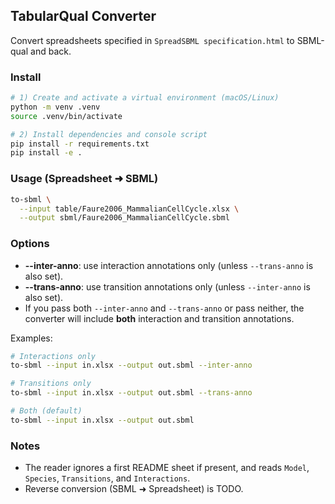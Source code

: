 ## TabularQual Converter

Convert spreadsheets specified in `SpreadSBML specification.html` to SBML-qual and back.

### Install

```bash
# 1) Create and activate a virtual environment (macOS/Linux)
python -m venv .venv
source .venv/bin/activate

# 2) Install dependencies and console script
pip install -r requirements.txt
pip install -e .
```

### Usage (Spreadsheet ➜ SBML)

```bash
to-sbml \
  --input table/Faure2006_MammalianCellCycle.xlsx \
  --output sbml/Faure2006_MammalianCellCycle.sbml
```

### Options

- **--inter-anno**: use interaction annotations only (unless `--trans-anno` is also set).
- **--trans-anno**: use transition annotations only (unless `--inter-anno` is also set).
- If you pass both `--inter-anno` and `--trans-anno` or pass neither, the converter will include **both** interaction and transition annotations.

Examples:

```bash
# Interactions only
to-sbml --input in.xlsx --output out.sbml --inter-anno

# Transitions only
to-sbml --input in.xlsx --output out.sbml --trans-anno

# Both (default)
to-sbml --input in.xlsx --output out.sbml
```

### Notes

- The reader ignores a first README sheet if present, and reads `Model`, `Species`, `Transitions`, and `Interactions`.
- Reverse conversion (SBML ➜ Spreadsheet) is TODO.
